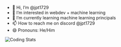 - 👋 Hi, I’m @jpt1729
- 👀 I’m interested in webdev + machine learning
- 🌱 I’m currently learning machine learning principals 
- 📫 How to reach me on discord @jpt1729
- 😄 Pronouns: He/Him

![Coding Stats](https://github-readme-stats.hackclub.dev/api/wakatime?username=662&api_domain=hackatime.hackclub.com&theme=transparent&custom_title=Coding+Stats&layout=compact&cache_seconds=0&langs_count=8)

<!---
jpt1729/jpt1729 is a ✨ special ✨ repository because its `README.md` (this file) appears on your GitHub profile.
You can click the Preview link to take a look at your changes.
--->
